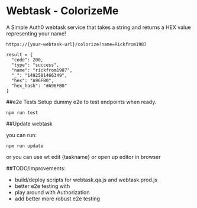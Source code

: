 # Webtask - ColorizeMe

A Simple Auth0 webtask service that takes a string and returns a HEX value representing your name!

```
https://{your-webtask-url}/colorize?name=Rickfrom1987

result = {
  "code": 200,
  "type": "success",
  "name": "rickfrom1987",
  "_": "1492581466349",
  "hex": "A96FB0",
  "hex_hash": "#A96FB0"
}
```

##e2e Tests
Setup dummy e2e to test endpoints when ready.

`npm run test`

##Update webtask

you can run:

`npm run update`

or you can use wt edit {taskname} or open up editor in browser


##TODO/Improvements:

- build/deploy scripts for webtask.qa.js and webtask.prod.js
- better e2e testing with
- play around with Authorization
- add better more robust e2e testing

